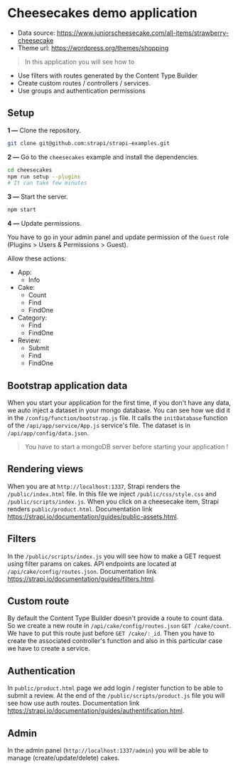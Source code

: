# Cheesecakes demo application

- Data source: https://www.juniorscheesecake.com/all-items/strawberry-cheesecake
- Theme url: https://wordpress.org/themes/shopping

> In this application you will see how to
- Use filters with routes generated by the Content Type Builder
- Create custom routes / controllers / services.
- Use groups and authentication permissions

## Setup

**1 —** Clone the repository.
```bash
git clone git@github.com:strapi/strapi-examples.git
```

**2 —** Go to the `cheesecakes` example and install the dependencies.
```bash
cd cheesecakes
npm run setup --plugins
# It can take few minutes
```

**3 —** Start the server.
```bash
npm start
```

**4 —** Update permissions.

You have to go in your admin panel and update permission of the `Guest` role (Plugins > Users & Permissions > Guest).

Allow these actions:
  - App:
    - Info
  - Cake:
    - Count
    - Find
    - FindOne
  - Category:
    - Find
    - FindOne
  - Review:
    - Submit
    - Find
    - FindOne

## Bootstrap application data

When you start your application for the first time, if you don't have any data, we auto inject a dataset in your mongo database.
You can see how we did it in the `/config/function/bootstrap.js` file. It calls the `initDatabase` function of the `/api/app/service/App.js` service's file. The dataset is in `/api/app/config/data.json`.

> You have to start a mongoDB server before starting your application !

## Rendering views

When you are at `http://localhost:1337`, Strapi renders the `/public/index.html` file. In this file we inject `/public/css/style.css` and `/public/scripts/index.js`.
When you click on a cheesecake item, Strapi renders `public/product.html`. Documentation link https://strapi.io/documentation/guides/public-assets.html.

## Filters

In the `/public/scripts/index.js` you will see how to make a GET request using filter params on cakes.
API endpoints are located at `/api/cake/config/routes.json`. Documentation link https://strapi.io/documentation/guides/filters.html.

## Custom route

By default the Content Type Builder doesn't provide a route to count data. So we create a new route in `/api/cake/config/routes.json` `GET /cake/count`. We have to put this route just before `GET /cake/:_id`.
Then you have to create the associated controller's function and also in this particular case we have to create a service.

## Authentication

In `public/product.html` page we add login / register function to be able to submit a review. At the end of the `/public/scripts/product.js` file you will see how use auth routes. Documentation link https://strapi.io/documentation/guides/authentification.html.

## Admin

In the admin panel (`http://localhost:1337/admin`) you will be able to manage (create/update/delete) cakes.
